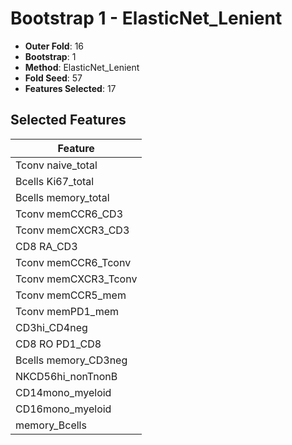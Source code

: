 # Bootstrap 1 - ElasticNet_Lenient

- **Outer Fold**: 16
- **Bootstrap**: 1
- **Method**: ElasticNet_Lenient
- **Fold Seed**: 57
- **Features Selected**: 17

## Selected Features

| Feature |
|---------|
| Tconv naive_total |
| Bcells Ki67_total |
| Bcells memory_total |
| Tconv memCCR6_CD3 |
| Tconv memCXCR3_CD3 |
| CD8 RA_CD3 |
| Tconv memCCR6_Tconv |
| Tconv memCXCR3_Tconv |
| Tconv memCCR5_mem |
| Tconv memPD1_mem |
| CD3hi_CD4neg |
| CD8 RO PD1_CD8 |
| Bcells memory_CD3neg |
| NKCD56hi_nonTnonB |
| CD14mono_myeloid |
| CD16mono_myeloid |
| memory_Bcells |

